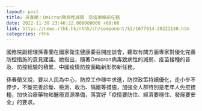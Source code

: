 ```yaml
---
layout: post
title: 孫春蘭：Omicron致病性減弱　防疫面臨新任務
date: 2022-11-30 23:46:22.000000000 +08:00
link: https://news.rthk.hk/rthk/ch/component/k2/1677914-20221130.htm
categories: rthk
---
```


國務院副總理孫春蘭在國家衛生健康委召開座談會，聽取有關方面專家對優化完善防控措施的意見建議。她指出，隨著Omicron病毒致病性的減弱、疫苗接種的普及、防控經驗的積累，中國疫情防控面臨新形勢新任務。

孫春蘭又說，要以人民為中心，防控工作穩中求進，防控政策持續優化，走小步不停步，不斷完善診斷、檢測、收治、隔離等措施，加強全人群特別是老年人免疫接種，加快治療藥物和醫療資源準備，落實好「疫情要防住、經濟要穩住、發展要安全」的要求。

